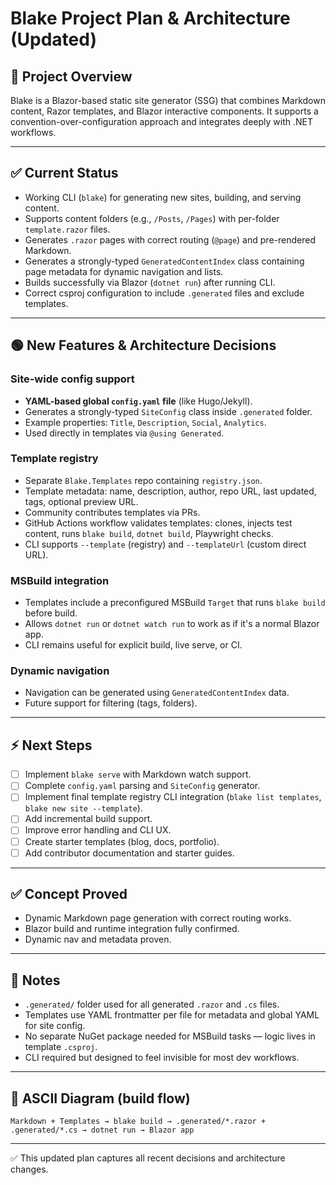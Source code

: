 # Blake Project Plan & Architecture (Updated)

## 🧠 Project Overview

Blake is a Blazor-based static site generator (SSG) that combines Markdown content, Razor templates, and Blazor interactive components. It supports a convention-over-configuration approach and integrates deeply with .NET workflows.

---

## ✅ Current Status

- Working CLI (`blake`) for generating new sites, building, and serving content.
- Supports content folders (e.g., `/Posts`, `/Pages`) with per-folder `template.razor` files.
- Generates `.razor` pages with correct routing (`@page`) and pre-rendered Markdown.
- Generates a strongly-typed `GeneratedContentIndex` class containing page metadata for dynamic navigation and lists.
- Builds successfully via Blazor (`dotnet run`) after running CLI.
- Correct csproj configuration to include `.generated` files and exclude templates.

---

## 🟢 New Features & Architecture Decisions

### Site-wide config support

- **YAML-based global `config.yaml` file** (like Hugo/Jekyll).
- Generates a strongly-typed `SiteConfig` class inside `.generated` folder.
- Example properties: `Title`, `Description`, `Social`, `Analytics`.
- Used directly in templates via `@using Generated`.

### Template registry

- Separate `Blake.Templates` repo containing `registry.json`.
- Template metadata: name, description, author, repo URL, last updated, tags, optional preview URL.
- Community contributes templates via PRs.
- GitHub Actions workflow validates templates: clones, injects test content, runs `blake build`, `dotnet build`, Playwright checks.
- CLI supports `--template` (registry) and `--templateUrl` (custom direct URL).

### MSBuild integration

- Templates include a preconfigured MSBuild `Target` that runs `blake build` before build.
- Allows `dotnet run` or `dotnet watch run` to work as if it's a normal Blazor app.
- CLI remains useful for explicit build, live serve, or CI.

### Dynamic navigation

- Navigation can be generated using `GeneratedContentIndex` data.
- Future support for filtering (tags, folders).

---

## ⚡ Next Steps

- [ ] Implement `blake serve` with Markdown watch support.
- [ ] Complete `config.yaml` parsing and `SiteConfig` generator.
- [ ] Implement final template registry CLI integration (`blake list templates`, `blake new site --template`).
- [ ] Add incremental build support.
- [ ] Improve error handling and CLI UX.
- [ ] Create starter templates (blog, docs, portfolio).
- [ ] Add contributor documentation and starter guides.

---

## ✅ Concept Proved

- Dynamic Markdown page generation with correct routing works.
- Blazor build and runtime integration fully confirmed.
- Dynamic nav and metadata proven.

---

## 💬 Notes

- `.generated/` folder used for all generated `.razor` and `.cs` files.
- Templates use YAML frontmatter per file for metadata and global YAML for site config.
- No separate NuGet package needed for MSBuild tasks — logic lives in template `.csproj`.
- CLI required but designed to feel invisible for most dev workflows.

---

## 📄 ASCII Diagram (build flow)

```plaintext
Markdown + Templates → blake build → .generated/*.razor + .generated/*.cs → dotnet run → Blazor app
```

---

✅ This updated plan captures all recent decisions and architecture changes.
